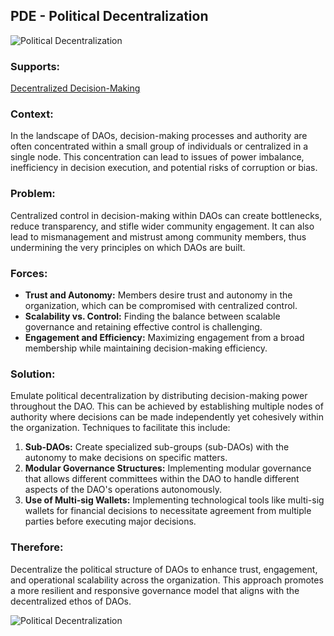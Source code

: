## PDE - Political Decentralization

![Political Decentralization](./output/illustrations/political_decentralization.png)

### Supports:
[Decentralized Decision-Making](./decentralized_decision_making.html)

### Context:
In the landscape of DAOs, decision-making processes and authority are often concentrated within a small group of individuals or centralized in a single node. This concentration can lead to issues of power imbalance, inefficiency in decision execution, and potential risks of corruption or bias.

### Problem:
Centralized control in decision-making within DAOs can create bottlenecks, reduce transparency, and stifle wider community engagement. It can also lead to mismanagement and mistrust among community members, thus undermining the very principles on which DAOs are built.

### Forces:
- **Trust and Autonomy:** Members desire trust and autonomy in the organization, which can be compromised with centralized control.
- **Scalability vs. Control:** Finding the balance between scalable governance and retaining effective control is challenging.
- **Engagement and Efficiency:** Maximizing engagement from a broad membership while maintaining decision-making efficiency.

### Solution:
Emulate political decentralization by distributing decision-making power throughout the DAO. This can be achieved by establishing multiple nodes of authority where decisions can be made independently yet cohesively within the organization. Techniques to facilitate this include:
1. **Sub-DAOs:** Create specialized sub-groups (sub-DAOs) with the autonomy to make decisions on specific matters.
2. **Modular Governance Structures:** Implementing modular governance that allows different committees within the DAO to handle different aspects of the DAO's operations autonomously.
3. **Use of Multi-sig Wallets:** Implementing technological tools like multi-sig wallets for financial decisions to necessitate agreement from multiple parties before executing major decisions.

### Therefore:
Decentralize the political structure of DAOs to enhance trust, engagement, and operational scalability across the organization. This approach promotes a more resilient and responsive governance model that aligns with the decentralized ethos of DAOs.

![Political Decentralization](./output/political_decentralization_specific_graph.png)